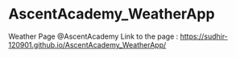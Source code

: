 # AscentAcademy_WeatherApp
Weather Page @AscentAcademy
Link to the page : https://sudhir-120901.github.io/AscentAcademy_WeatherApp/

